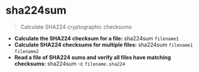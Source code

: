 # sha224sum
> Calculate SHA224 cryptographic checksums
- **Calculate the SHA224 checksum for a file:**
sha224sum `filename1`
- **Calculate SHA224 checksums for multiple files:**
sha224sum `filename1` `filename2`
- **Read a file of SHA224 sums and verify all files have matching checksums:**
sha224sum -c `filename.sha224`
